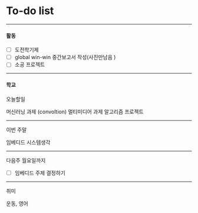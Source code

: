 # To-do list

----------------
#### 활동

- [ ] 도전학기제
- [ ] global win-win 중간보고서 작성(사진만남음 )
- [ ] 소공 프로젝트

-------------
#### 학교

오늘할일

머신러닝 과제 (convoltion)
멀티미디어 과제
알고리즘 프로젝트

-------------------
이번 주말

임베디드 시스템생각

---------------
다음주 월요일까지 

- [ ] 임베디드 주제 결정하기

-------------
취미

운동, 영어
